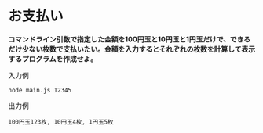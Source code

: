 # お支払い

**コマンドライン引数で指定した金額を100円玉と10円玉と1円玉だけで、できるだけ少ない枚数で支払いたい。金額を入力するとそれぞれの枚数を計算して表示するプログラムを作成せよ。**

入力例
```
node main.js 12345
```
出力例
```
100円玉123枚, 10円玉4枚, 1円玉5枚
```     